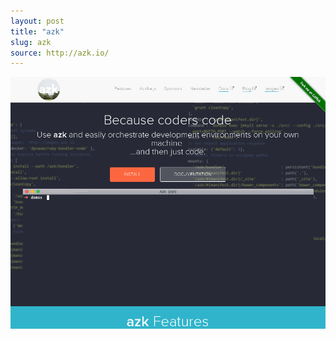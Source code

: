 ```yaml
---
layout: post
title: "azk"
slug: azk
source: http://azk.io/
---
```


<img src="/screenshots/azk.png">
